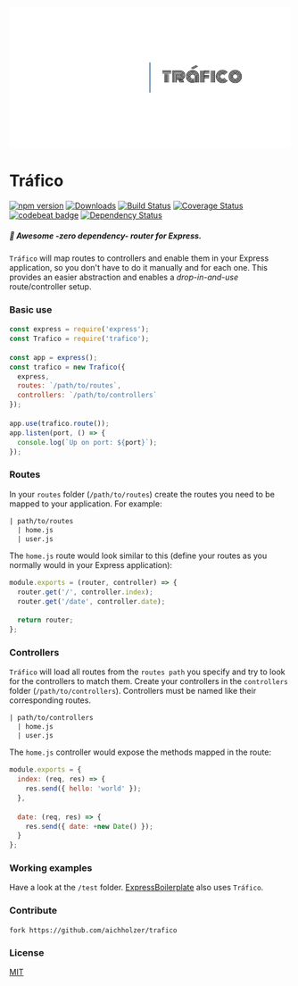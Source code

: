 <p align="center">
  <img src="https://raw.githubusercontent.com/aichholzer/trafico/master/assets/cover.png" alt="Tráfico" />
</p>

# Tráfico
[![npm version](https://badge.fury.io/js/trafico.svg)](https://badge.fury.io/js/trafico)
[![Downloads](https://img.shields.io/npm/dt/trafico.svg)](https://www.npmjs.com/package/trafico)
[![Build Status](https://travis-ci.org/aichholzer/trafico.svg?branch=master)](https://travis-ci.org/aichholzer/trafico)
[![Coverage Status](https://coveralls.io/repos/github/aichholzer/trafico/badge.svg?branch=master)](https://coveralls.io/github/aichholzer/trafico?branch=master)
[![codebeat badge](https://codebeat.co/badges/05bcb301-f614-4c2c-892a-557253770e85)](https://codebeat.co/projects/github-com-aichholzer-trafico-master)
[![Dependency Status](https://gemnasium.com/badges/github.com/aichholzer/trafico.svg)](https://gemnasium.com/github.com/aichholzer/trafico)

##### 🚥 Awesome -zero dependency- router for Express.

`Tráfico` will map routes to controllers and enable them in your Express application, so you don't have to do it manually and for each one. This provides an easier abstraction and enables a _drop-in-and-use_ route/controller setup.


### Basic use

```js
const express = require('express');
const Trafico = require('trafico');

const app = express();
const trafico = new Trafico({
  express,
  routes: `/path/to/routes`,
  controllers: `/path/to/controllers`
});

app.use(trafico.route());
app.listen(port, () => {
  console.log(`Up on port: ${port}`);
});
```


### Routes

In your `routes` folder (`/path/to/routes`) create the routes you need to be mapped to your application. For example:

```
| path/to/routes
  | home.js
  | user.js
```

The `home.js` route would look similar to this (define your routes as you normally would in your Express application):

```js
module.exports = (router, controller) => {
  router.get('/', controller.index);
  router.get('/date', controller.date);

  return router;
};
```


### Controllers

`Tráfico` will load all routes from the `routes path` you specify and try to look for the controllers to match them. Create your controllers in the `controllers` folder (`/path/to/controllers`). Controllers must be named like their corresponding routes.

```
| path/to/controllers
  | home.js
  | user.js
```

The `home.js` controller would expose the methods mapped in the route:

```js
module.exports = {
  index: (req, res) => {
    res.send({ hello: 'world' });
  },
  
  date: (req, res) => {
    res.send({ date: +new Date() });
  }
};
```


### Working examples

Have a look at the `/test` folder. [ExpressBoilerplate](https://github.com/aichholzer/ExpressBoilerplate) also uses `Tráfico`.


### Contribute
```
fork https://github.com/aichholzer/trafico
```


### License

[MIT](https://github.com/aichholzer/trafico/blob/master/LICENSE)


